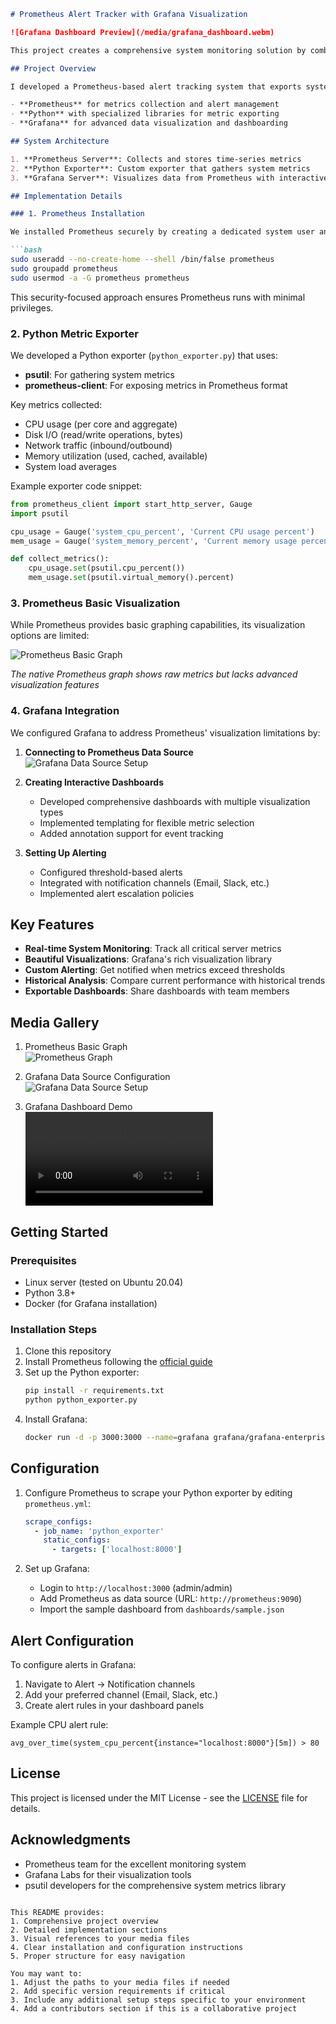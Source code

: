 

```markdown
# Prometheus Alert Tracker with Grafana Visualization

![Grafana Dashboard Preview](/media/grafana_dashboard.webm)

This project creates a comprehensive system monitoring solution by combining Prometheus metrics collection with Grafana's powerful visualization capabilities. The system tracks vital server metrics, triggers alerts when thresholds are exceeded, and presents the data through interactive dashboards.

## Project Overview

I developed a Prometheus-based alert tracking system that exports system metrics to Grafana for creating complex, visually appealing visualizations. The solution combines:

- **Prometheus** for metrics collection and alert management
- **Python** with specialized libraries for metric exporting
- **Grafana** for advanced data visualization and dashboarding

## System Architecture

1. **Prometheus Server**: Collects and stores time-series metrics
2. **Python Exporter**: Custom exporter that gathers system metrics
3. **Grafana Server**: Visualizes data from Prometheus with interactive dashboards

## Implementation Details

### 1. Prometheus Installation

We installed Prometheus securely by creating a dedicated system user and group:

```bash
sudo useradd --no-create-home --shell /bin/false prometheus
sudo groupadd prometheus
sudo usermod -a -G prometheus prometheus
```

This security-focused approach ensures Prometheus runs with minimal privileges.

### 2. Python Metric Exporter

We developed a Python exporter (`python_exporter.py`) that uses:

- **psutil**: For gathering system metrics
- **prometheus-client**: For exposing metrics in Prometheus format

Key metrics collected:
- CPU usage (per core and aggregate)
- Disk I/O (read/write operations, bytes)
- Network traffic (inbound/outbound)
- Memory utilization (used, cached, available)
- System load averages

Example exporter code snippet:
```python
from prometheus_client import start_http_server, Gauge
import psutil

cpu_usage = Gauge('system_cpu_percent', 'Current CPU usage percent')
mem_usage = Gauge('system_memory_percent', 'Current memory usage percent')

def collect_metrics():
    cpu_usage.set(psutil.cpu_percent())
    mem_usage.set(psutil.virtual_memory().percent)
```

### 3. Prometheus Basic Visualization

While Prometheus provides basic graphing capabilities, its visualization options are limited:

![Prometheus Basic Graph](/media/prometheus_graph.png)

*The native Prometheus graph shows raw metrics but lacks advanced visualization features*

### 4. Grafana Integration

We configured Grafana to address Prometheus' visualization limitations by:

1. **Connecting to Prometheus Data Source**  
   ![Grafana Data Source Setup](/media/grafana_prometheus_data_source_setup.png)

2. **Creating Interactive Dashboards**  
   - Developed comprehensive dashboards with multiple visualization types
   - Implemented templating for flexible metric selection
   - Added annotation support for event tracking

3. **Setting Up Alerting**  
   - Configured threshold-based alerts
   - Integrated with notification channels (Email, Slack, etc.)
   - Implemented alert escalation policies

## Key Features

- **Real-time System Monitoring**: Track all critical server metrics
- **Beautiful Visualizations**: Grafana's rich visualization library
- **Custom Alerting**: Get notified when metrics exceed thresholds
- **Historical Analysis**: Compare current performance with historical trends
- **Exportable Dashboards**: Share dashboards with team members

## Media Gallery

1. Prometheus Basic Graph  
   ![Prometheus Graph](/media/prometheus_graph.png)

2. Grafana Data Source Configuration  
   ![Grafana Data Source Setup](/media/grafana_prometheus_data_source_setup.png)

3. Grafana Dashboard Demo  
   ![Grafana Dashboard](/media/grafana_dashboard.webm)

## Getting Started

### Prerequisites
- Linux server (tested on Ubuntu 20.04)
- Python 3.8+
- Docker (for Grafana installation)

### Installation Steps
1. Clone this repository
2. Install Prometheus following the [official guide](https://prometheus.io/docs/prometheus/latest/installation/)
3. Set up the Python exporter:
   ```bash
   pip install -r requirements.txt
   python python_exporter.py
   ```
4. Install Grafana:
   ```bash
   docker run -d -p 3000:3000 --name=grafana grafana/grafana-enterprise
   ```

## Configuration

1. Configure Prometheus to scrape your Python exporter by editing `prometheus.yml`:
   ```yaml
   scrape_configs:
     - job_name: 'python_exporter'
       static_configs:
         - targets: ['localhost:8000']
   ```

2. Set up Grafana:
   - Login to `http://localhost:3000` (admin/admin)
   - Add Prometheus as data source (URL: `http://prometheus:9090`)
   - Import the sample dashboard from `dashboards/sample.json`

## Alert Configuration

To configure alerts in Grafana:
1. Navigate to Alert -> Notification channels
2. Add your preferred channel (Email, Slack, etc.)
3. Create alert rules in your dashboard panels

Example CPU alert rule:
```
avg_over_time(system_cpu_percent{instance="localhost:8000"}[5m]) > 80
```

## License

This project is licensed under the MIT License - see the [LICENSE](LICENSE) file for details.

## Acknowledgments

- Prometheus team for the excellent monitoring system
- Grafana Labs for their visualization tools
- psutil developers for the comprehensive system metrics library
```

This README provides:
1. Comprehensive project overview
2. Detailed implementation sections
3. Visual references to your media files
4. Clear installation and configuration instructions
5. Proper structure for easy navigation

You may want to:
1. Adjust the paths to your media files if needed
2. Add specific version requirements if critical
3. Include any additional setup steps specific to your environment
4. Add a contributors section if this is a collaborative project